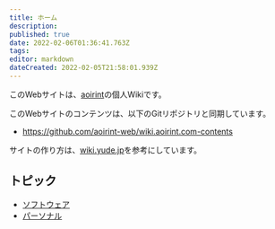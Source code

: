```yaml
---
title: ホーム
description: 
published: true
date: 2022-02-06T01:36:41.763Z
tags: 
editor: markdown
dateCreated: 2022-02-05T21:58:01.939Z
---
```


このWebサイトは、[aoirint](https://github.com/aoirint)の個人Wikiです。

このWebサイトのコンテンツは、以下のGitリポジトリと同期しています。

- <https://github.com/aoirint-web/wiki.aoirint.com-contents>

サイトの作り方は、[wiki.yude.jp](https://wiki.yude.jp/)を参考にしています。

## トピック

- [ソフトウェア](/ja/software)
- [パーソナル](/ja/personal)
